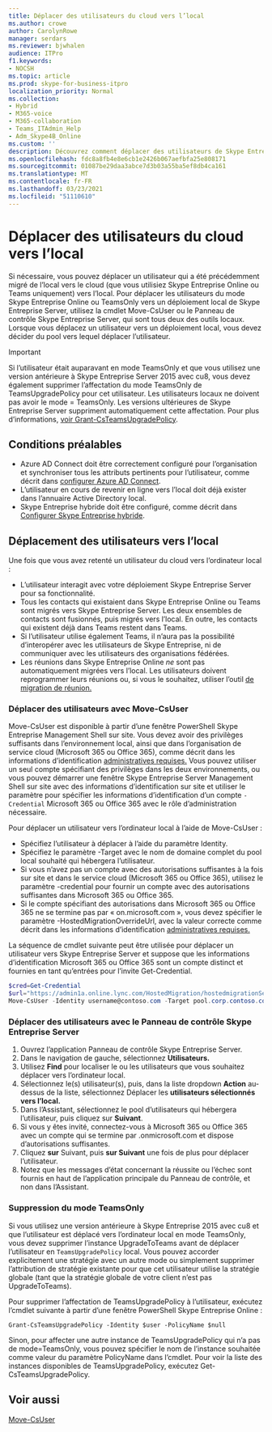 ```yaml
---
title: Déplacer des utilisateurs du cloud vers l’local
ms.author: crowe
author: CarolynRowe
manager: serdars
ms.reviewer: bjwhalen
audience: ITPro
f1.keywords:
- NOCSH
ms.topic: article
ms.prod: skype-for-business-itpro
localization_priority: Normal
ms.collection:
- Hybrid
- M365-voice
- M365-collaboration
- Teams_ITAdmin_Help
- Adm_Skype4B_Online
ms.custom: ''
description: Découvrez comment déplacer des utilisateurs de Skype Entreprise Online vers l’entreprise sur site.
ms.openlocfilehash: fdc8a8fb4e8e6cb1e2426b067aefbfa25e808171
ms.sourcegitcommit: 01087be29daa3abce7d3b03a55ba5ef8db4ca161
ms.translationtype: MT
ms.contentlocale: fr-FR
ms.lasthandoff: 03/23/2021
ms.locfileid: "51110610"
---
```

# <a name="move-users-from-the-cloud-to-on-premises"></a>Déplacer des utilisateurs du cloud vers l’local 

Si nécessaire, vous pouvez déplacer un utilisateur qui a été précédemment migré de l’local vers le cloud (que vous utilisiez Skype Entreprise Online ou Teams uniquement) vers l’local. Pour déplacer les utilisateurs du mode Skype Entreprise Online ou TeamsOnly vers un déploiement local de Skype Entreprise Server, utilisez la cmdlet Move-CsUser ou le Panneau de contrôle Skype Entreprise Server, qui sont tous deux des outils locaux. Lorsque vous déplacez un utilisateur vers un déploiement local, vous devez décider du pool vers lequel déplacer l’utilisateur.

> [!Important]
> Si l’utilisateur était auparavant en mode TeamsOnly et que vous utilisez une version antérieure à Skype Entreprise Server 2015 avec cu8, vous devez également supprimer l’affectation du mode TeamsOnly de TeamsUpgradePolicy pour cet utilisateur. Les utilisateurs locaux ne doivent pas avoir le mode = TeamsOnly.  Les versions ultérieures de Skype Entreprise Server suppriment automatiquement cette affectation. Pour plus d’informations, [voir Grant-CsTeamsUpgradePolicy](/powershell/module/skype/grant-csteamsupgradepolicy).

## <a name="prerequisites"></a>Conditions préalables

- Azure AD Connect doit être correctement configuré pour l’organisation et synchroniser tous les attributs pertinents pour l’utilisateur, comme décrit dans [configurer Azure AD Connect](configure-azure-ad-connect.md).
- L’utilisateur en cours de revenir en ligne vers l’local doit déjà exister dans l’annuaire Active Directory local.
- Skype Entreprise hybride doit être configuré, comme décrit dans [Configurer Skype Entreprise hybride](configure-federation-with-skype-for-business-online.md).

## <a name="moving-users-back-to-on-premises"></a>Déplacement des utilisateurs vers l’local

Une fois que vous avez retenté un utilisateur du cloud vers l’ordinateur local :

- L’utilisateur interagit avec votre déploiement Skype Entreprise Server pour sa fonctionnalité. 
- Tous les contacts qui existaient dans Skype Entreprise Online ou Teams sont migrés vers Skype Entreprise Server. Les deux ensembles de contacts sont fusionnés, puis migrés vers l’local.  En outre, les contacts qui existent déjà dans Teams restent dans Teams.
- Si l’utilisateur utilise également Teams, il n’aura pas la possibilité d’interopérer avec les utilisateurs de Skype Entreprise, ni de communiquer avec les utilisateurs des organisations fédérées.
- Les réunions dans Skype Entreprise Online *ne* sont pas automatiquement migrées vers l’local. Les utilisateurs doivent reprogrammer leurs réunions ou, si vous le souhaitez, utiliser l’outil [de migration de réunion.](https://support.office.com/article/2b525fe6-ed0f-4331-b533-c31546fcf4d4)

### <a name="move-users-with-move-csuser"></a>Déplacer des utilisateurs avec Move-CsUser

Move-CsUser est disponible à partir d’une fenêtre PowerShell Skype Entreprise Management Shell sur site. Vous devez avoir des privilèges suffisants dans l’environnement local, ainsi que dans l’organisation de service cloud (Microsoft 365 ou Office 365), comme décrit dans les informations d’identification [administratives requises.](move-users-between-on-premises-and-cloud.md#required-administrative-credentials) Vous pouvez utiliser un seul compte spécifiant des privilèges dans les deux environnements, ou vous pouvez démarrer une fenêtre Skype Entreprise Server Management Shell sur site avec des informations d’identification sur site et utiliser le paramètre pour spécifier les informations d’identification d’un compte `-Credential` Microsoft 365 ou Office 365 avec le rôle d’administration nécessaire.

Pour déplacer un utilisateur vers l’ordinateur local à l’aide de Move-CsUser :

- Spécifiez l’utilisateur à déplacer à l’aide du paramètre Identity.
- Spécifiez le paramètre -Target avec le nom de domaine complet du pool local souhaité qui hébergera l’utilisateur.
- Si vous n’avez pas un compte avec des autorisations suffisantes à la fois sur site et dans le service cloud (Microsoft 365 ou Office 365), utilisez le paramètre -credential pour fournir un compte avec des autorisations suffisantes dans Microsoft 365 ou Office 365.
- Si le compte spécifiant des autorisations dans Microsoft 365 ou Office 365 ne se termine pas par « on.microsoft.com », vous devez spécifier le paramètre -HostedMigrationOverrideUrl, avec la valeur correcte comme décrit dans les informations d’identification [administratives requises.](move-users-between-on-premises-and-cloud.md#required-administrative-credentials)

La séquence de cmdlet suivante peut être utilisée pour déplacer un utilisateur vers Skype Entreprise Server et suppose que les informations d’identification Microsoft 365 ou Office 365 sont un compte distinct et fournies en tant qu’entrées pour l’invite Get-Credential.

```PowerShell
$cred=Get-Credential
$url="https://admin1a.online.lync.com/HostedMigration/hostedmigrationService.svc"
Move-CsUser -Identity username@contoso.com -Target pool.corp.contoso.com -Credential $cred -HostedMigrationOverrideUrl $url
```

### <a name="move-users-with-the-skype-for-business-server-control-panel"></a>Déplacer des utilisateurs avec le Panneau de contrôle Skype Entreprise Server

1. Ouvrez l’application Panneau de contrôle Skype Entreprise Server.
2. Dans le navigation de gauche, sélectionnez **Utilisateurs.**
3. Utilisez **Find** pour localiser le ou les utilisateurs que vous souhaitez déplacer vers l’ordinateur local.
4. Sélectionnez le(s) utilisateur(s), puis, dans la liste dropdown **Action** au-dessus de la liste, sélectionnez Déplacer les **utilisateurs sélectionnés vers l’local.**
5. Dans l’Assistant, sélectionnez le pool d’utilisateurs qui hébergera l’utilisateur, puis cliquez sur **Suivant**.
6. Si vous y êtes invité, connectez-vous à Microsoft 365 ou Office 365 avec un compte qui se termine par .onmicrosoft.com et dispose d’autorisations suffisantes.
7. Cliquez **sur** Suivant, puis **sur Suivant** une fois de plus pour déplacer l’utilisateur.
8. Notez que les messages d’état concernant la réussite ou l’échec sont fournis en haut de l’application principale du Panneau de contrôle, et non dans l’Assistant.

### <a name="removing-teamsonly-mode"></a>Suppression du mode TeamsOnly

Si vous utilisez une version antérieure à Skype Entreprise 2015 avec cu8 et que l’utilisateur est déplacé vers l’ordinateur local en mode TeamsOnly, vous devez supprimer l’instance UpgradeToTeams avant de déplacer l’utilisateur en `TeamsUpgradePolicy` local. Vous pouvez accorder explicitement une stratégie avec un autre mode ou simplement supprimer l’attribution de stratégie existante pour que cet utilisateur utilise la stratégie globale (tant que la stratégie globale de votre client n’est pas UpgradeToTeams).

Pour supprimer l’affectation de TeamsUpgradePolicy à l’utilisateur, exécutez l’cmdlet suivante à partir d’une fenêtre PowerShell Skype Entreprise Online :

`Grant-CsTeamsUpgradePolicy -Identity $user -PolicyName $null`

Sinon, pour affecter une autre instance de TeamsUpgradePolicy qui n’a pas de mode=TeamsOnly, vous pouvez spécifier le nom de l’instance souhaitée comme valeur du paramètre PolicyName dans l’cmdlet. Pour voir la liste des instances disponibles de TeamsUpgradePolicy, exécutez Get-CsTeamsUpgradePolicy.


## <a name="see-also"></a>Voir aussi

[Move-CsUser](/powershell/module/skype/move-csuser)